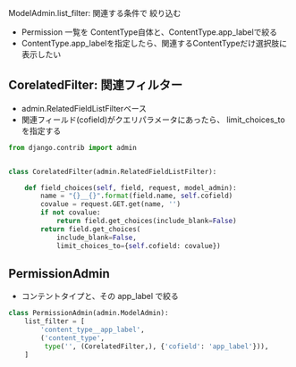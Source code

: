 ModelAdmin.list_filter: 関連する条件で 絞り込む

- Permission 一覧を ContentType自体と、ContentType.app_labelで絞る
- ContentType.app_labelを指定したら、関連するContentTypeだけ選択肢に表示したい


## CorelatedFilter: 関連フィルター

- admin.RelatedFieldListFilterベース
- 関連フィールド(cofield)がクエリパラメータにあったら、 limit_choices_to を指定する

~~~py
from django.contrib import admin    


class CorelatedFilter(admin.RelatedFieldListFilter):                                

    def field_choices(self, field, request, model_admin):                           
        name = "{}__{}".format(field.name, self.cofield)                            
        covalue = request.GET.get(name, '')                                         
        if not covalue:                                                             
            return field.get_choices(include_blank=False)                           
        return field.get_choices(                                                   
            include_blank=False,                                                    
            limit_choices_to={self.cofield: covalue})                               
~~~

## PermissionAdmin

- コンテントタイプと、その app_label で絞る

~~~py
class PermissionAdmin(admin.ModelAdmin):                                         
    list_filter = [                                                              
        'content_type__app_label',                                               
        ('content_type',                                                         
         type('', (CorelatedFilter,), {'cofield': 'app_label'})),                
    ]                                                                            
~~~
